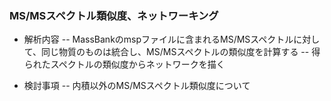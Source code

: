 ### MS/MSスペクトル類似度、ネットワーキング

- 解析内容
-- MassBankのmspファイルに含まれるMS/MSスペクトルに対して、同じ物質のものは統合し、MS/MSスペクトルの類似度を計算する
-- 得られたスペクトルの類似度からネットワークを描く

- 検討事項
-- 内積以外のMS/MSスペクトル類似度について
